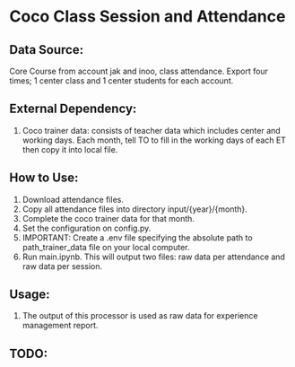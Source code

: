 # Coco Class Session and Attendance

## Data Source:

Core Course from account jak and inoo, class attendance. Export four times; 1 center class and 1 center students for each account.

## External Dependency:

1. Coco trainer data: consists of teacher data which includes center and working days. Each month, tell TO to fill in the working days of each ET then copy it into local file.

## How to Use:

1. Download attendance files.
2. Copy all attendance files into directory input/{year}/{month}.
3. Complete the coco trainer data for that month.
4. Set the configuration on config.py.
5. IMPORTANT: Create a .env file specifying the absolute path to path_trainer_data file on your local computer.
6. Run main.ipynb. This will output two files: raw data per attendance and raw data per session.

## Usage:

1. The output of this processor is used as raw data for experience management report.

## TODO: 

